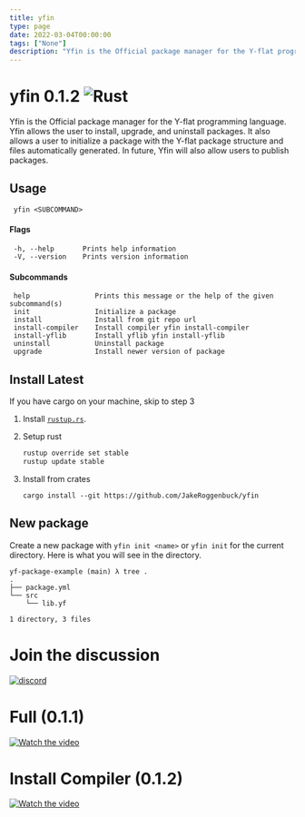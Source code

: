 ```yaml
---
title: yfin
type: page
date: 2022-03-04T00:00:00
tags: ["None"]
description: "Yfin is the Official package manager for the Y-flat programming language. Yfin allows the user to install, upgrade, and uninstall packages. It also allows a user to initialize a package with the Y-flat package structure and files automatically generated."
---
```


# yfin 0.1.2 ![Rust](https://img.shields.io/github/workflow/status/jakeroggenbuck/yfin/Rust?style=for-the-badge)

Yfin is the Official package manager for the Y-flat programming language.
Yfin allows the user to install, upgrade, and uninstall packages. It also allows a user to initialize a package with the Y-flat package structure and files automatically generated. In future, Yfin will also allow users to publish packages.

## Usage

```
 yfin <SUBCOMMAND>
```

#### Flags

```
 -h, --help       Prints help information
 -V, --version    Prints version information
```

#### Subcommands

```
 help                Prints this message or the help of the given subcommand(s)
 init                Initialize a package
 install             Install from git repo url
 install-compiler    Install compiler yfin install-compiler
 install-yflib       Install yflib yfin install-yflib
 uninstall           Uninstall package
 upgrade             Install newer version of package
```

## Install Latest

If you have cargo on your machine, skip to step 3

1. Install [`rustup.rs`](https://rustup.rs/).

2. Setup rust

   ```sh
   rustup override set stable
   rustup update stable
   ```

3. Install from crates
   ```
   cargo install --git https://github.com/JakeRoggenbuck/yfin
   ```

## New package

Create a new package with `yfin init <name>` or `yfin init` for the current directory.
Here is what you will see in the directory.

```
yf-package-example (main) λ tree .
.
├── package.yml
└── src
    └── lib.yf

1 directory, 3 files
```

# Join the discussion

<a href="https://discord.gg/v27SpPyj">![discord](https://img.shields.io/badge/Discord-7289DA?style=for-the-badge&logo=discord&logoColor=white)</a>

# Full (0.1.1)

[![Watch the video](https://i.imgur.com/nqnaLqW.png)](https://www.youtube.com/watch?v=IW0TiN3d7FI)

# Install Compiler (0.1.2)

[![Watch the video](https://i.imgur.com/iMEbOjP.png)](https://www.youtube.com/watch?v=F8Rc_zs_J1c)
